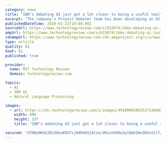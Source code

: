 ```yaml
---
category: news
title: "IBM’s debating AI just got a lot closer to being a useful tool"
excerpt: "The company’s Project Debater team has been developing an AI that can build arguments for several years. Last year IBM demonstrated its work-in-progress technology in a live debate against a world-champion human debater, the equivalent of Watson’s Jeopardy! showdown. Such stunts are fun, and it provided a proof of concept. Now IBM is ..."
publishedDateTime: 2020-01-21T18:08:00Z
sourceUrl: https://www.technologyreview.com/s/615074/ibms-debating-ai-just-got-a-lot-closer-to-being-a-useful-tool/
ampUrl: https://www.technologyreview.com/s/615074/ibms-debating-ai-just-got-a-lot-closer-to-being-a-useful-tool/amp/
cdnAmpUrl: https://www-technologyreview-com.cdn.ampproject.org/c/s/www.technologyreview.com/s/615074/ibms-debating-ai-just-got-a-lot-closer-to-being-a-useful-tool/amp/
type: article
quality: 61
heat: 61
published: true

provider:
  name: MIT Technology Review
  domain: technologyreview.com

topics:
  - AI
  - IBM AI
  - Natural Language Processing

images:
  - url: https://cdn.technologyreview.com/i/images/4910966596252f146b0d4k.jpg?sw=600&cx=0&cy=0&cw=2048&ch=1152
    width: 600
    height: 337
    title: "IBM’s debating AI just got a lot closer to being a useful tool"

secured: "STH0yNK6E2Ni56kaKOUTsjN4R465jAtzw/dRiatk9Ow3yYQA6IWvQUOvXil7/KdwKhLxtpd2bHhqkUtEH4LXuVvZBRlxVORthvpoj6YXqsnDPi5IFX76P74qAfHX8haJUyUpVrweS84NME8Ec9yi5oO9nuHzfrKEw38U6WrGGx9aYAdOhgUHYkNOsgfJ2cGMTlqYBZiTpV9t/HsOvK6SxPMDBNPBz589sz3OcLMwfOvE1dzAoPQkKyATVnj+ApXA2pX7oSTuGfDNWomf7oV+TMA0fLZ994hKkXmzWtq9zQs=;cTt8jXjTaddzQjsNpDNzsA=="
---
```


